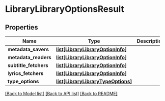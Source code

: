 # LibraryLibraryOptionsResult

## Properties
Name | Type | Description | Notes
------------ | ------------- | ------------- | -------------
**metadata_savers** | [**list[LibraryLibraryOptionInfo]**](LibraryLibraryOptionInfo.md) |  | [optional] 
**metadata_readers** | [**list[LibraryLibraryOptionInfo]**](LibraryLibraryOptionInfo.md) |  | [optional] 
**subtitle_fetchers** | [**list[LibraryLibraryOptionInfo]**](LibraryLibraryOptionInfo.md) |  | [optional] 
**lyrics_fetchers** | [**list[LibraryLibraryOptionInfo]**](LibraryLibraryOptionInfo.md) |  | [optional] 
**type_options** | [**list[LibraryLibraryTypeOptions]**](LibraryLibraryTypeOptions.md) |  | [optional] 

[[Back to Model list]](../README.md#documentation-for-models) [[Back to API list]](../README.md#documentation-for-api-endpoints) [[Back to README]](../README.md)

